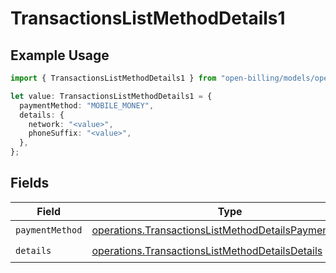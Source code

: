 # TransactionsListMethodDetails1

## Example Usage

```typescript
import { TransactionsListMethodDetails1 } from "open-billing/models/operations";

let value: TransactionsListMethodDetails1 = {
  paymentMethod: "MOBILE_MONEY",
  details: {
    network: "<value>",
    phoneSuffix: "<value>",
  },
};
```

## Fields

| Field                                                                                                                          | Type                                                                                                                           | Required                                                                                                                       | Description                                                                                                                    |
| ------------------------------------------------------------------------------------------------------------------------------ | ------------------------------------------------------------------------------------------------------------------------------ | ------------------------------------------------------------------------------------------------------------------------------ | ------------------------------------------------------------------------------------------------------------------------------ |
| `paymentMethod`                                                                                                                | [operations.TransactionsListMethodDetailsPaymentMethod](../../models/operations/transactionslistmethoddetailspaymentmethod.md) | :heavy_check_mark:                                                                                                             | N/A                                                                                                                            |
| `details`                                                                                                                      | [operations.TransactionsListMethodDetailsDetails](../../models/operations/transactionslistmethoddetailsdetails.md)             | :heavy_check_mark:                                                                                                             | N/A                                                                                                                            |